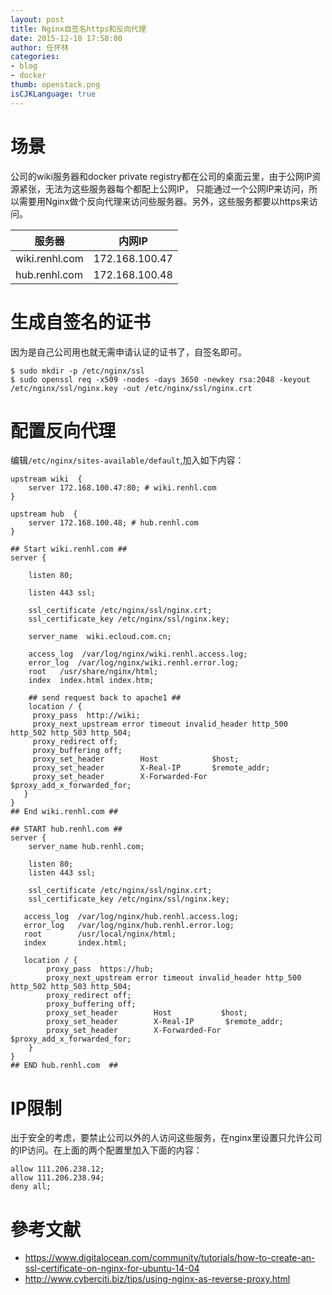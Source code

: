 ```yaml
---
layout: post
title: Nginx自签名https和反向代理
date: 2015-12-10 17:58:00
author: 任怀林
categories:
- blog
- docker
thumb: openstack.png
isCJKLanguage: true
---
```

# 场景
公司的wiki服务器和docker private registry都在公司的桌面云里，由于公网IP资源紧张，无法为这些服务器每个都配上公网IP，
只能通过一个公网IP来访问，所以需要用Nginx做个反向代理来访问些服务器。另外，这些服务都要以https来访问。

|服务器|内网IP|
|-----|-----|
|wiki.renhl.com|172.168.100.47|
|hub.renhl.com|172.168.100.48|


# 生成自签名的证书
因为是自己公司用也就无需申请认证的证书了，自签名即可。

```
$ sudo mkdir -p /etc/nginx/ssl
$ sudo openssl req -x509 -nodes -days 3650 -newkey rsa:2048 -keyout /etc/nginx/ssl/nginx.key -out /etc/nginx/ssl/nginx.crt
```



# 配置反向代理

编辑`/etc/nginx/sites-available/default`,加入如下内容：

```nginx
upstream wiki  {
	server 172.168.100.47:80; # wiki.renhl.com
}

upstream hub  {
	server 172.168.100.48; # hub.renhl.com
}

## Start wiki.renhl.com ##
server {

    listen 80;

    listen 443 ssl;

    ssl_certificate /etc/nginx/ssl/nginx.crt;
    ssl_certificate_key /etc/nginx/ssl/nginx.key;

	server_name  wiki.ecloud.com.cn;

    access_log  /var/log/nginx/wiki.renhl.access.log;
    error_log  /var/log/nginx/wiki.renhl.error.log;
    root   /usr/share/nginx/html;
    index  index.html index.htm;

    ## send request back to apache1 ##
    location / {
     proxy_pass  http://wiki;
     proxy_next_upstream error timeout invalid_header http_500 http_502 http_503 http_504;
     proxy_redirect off;
     proxy_buffering off;
     proxy_set_header        Host            $host;
     proxy_set_header        X-Real-IP       $remote_addr;
     proxy_set_header        X-Forwarded-For $proxy_add_x_forwarded_for;
   }
}
## End wiki.renhl.com ##

## START hub.renhl.com ##
server {
   	server_name hub.renhl.com;

	listen 80;
    listen 443 ssl;

    ssl_certificate /etc/nginx/ssl/nginx.crt;
    ssl_certificate_key /etc/nginx/ssl/nginx.key;

   access_log  /var/log/nginx/hub.renhl.access.log;
   error_log   /var/log/nginx/hub.renhl.error.log;
   root        /usr/local/nginx/html;
   index       index.html;

   location / {
        proxy_pass  https://hub;
        proxy_next_upstream error timeout invalid_header http_500 http_502 http_503 http_504;
        proxy_redirect off;
        proxy_buffering off;
        proxy_set_header        Host           $host;
        proxy_set_header        X-Real-IP       $remote_addr;
        proxy_set_header        X-Forwarded-For $proxy_add_x_forwarded_for;
    }
}
## END hub.renhl.com  ##

```

# IP限制
出于安全的考虑，要禁止公司以外的人访问这些服务，在nginx里设置只允许公司的IP访问。在上面的两个配置里加入下面的内容：

```nginx
allow 111.206.238.12;
allow 111.206.238.94;
deny all;
```

# 參考文献
* https://www.digitalocean.com/community/tutorials/how-to-create-an-ssl-certificate-on-nginx-for-ubuntu-14-04
* http://www.cyberciti.biz/tips/using-nginx-as-reverse-proxy.html

